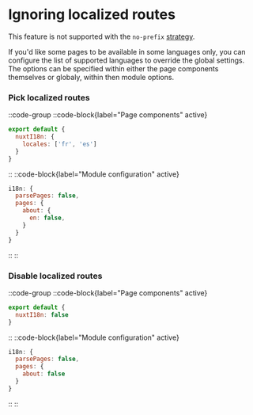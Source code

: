 # Ignoring localized routes

<alert type="warning">

This feature is not supported with the `no-prefix` [strategy](./strategies).

</alert>

If you'd like some pages to be available in some languages only, you can configure the list of supported languages to override the global settings. The options can be specified within either the page components themselves or globaly, within then module options.

### Pick localized routes

::code-group
  ::code-block{label="Page components" active}
  ```js {}[pages/about.vue]
  export default {
    nuxtI18n: {
      locales: ['fr', 'es']
    }
  }
  ```
  ::
  ::code-block{label="Module configuration" active}
  ```js {}[nuxt.config.js]
  i18n: {
    parsePages: false,
    pages: {
      about: {
        en: false,
      }
    }
  }
  ```
  ::
::


### Disable localized routes

::code-group
  ::code-block{label="Page components" active}
  ```js {}[pages/about.vue]
  export default {
    nuxtI18n: false
  }
  ```
  ::
  ::code-block{label="Module configuration" active}
  ```js {}[nuxt.config.js]
  i18n: {
    parsePages: false,
    pages: {
      about: false
    }
  }
  ```
  ::
::
